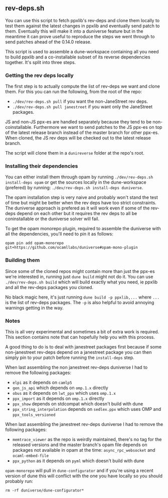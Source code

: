 ## rev-deps.sh

You can use this script to fetch ppxlib's rev-deps and clone them locally to test them
against the latest changes in ppxlib and eventually send patch to them.
Eventually this will make it into a duniverse feature but in the meantime it can prove useful
to reproduce the steps we went through to send patches ahead of the 0.14.0 release.

This script is used to assemble a dune-workspace containing all you need to build ppxlib and a
co-installable subset of its reverse dependencies together. It's split into three steps.

### Getting the rev deps locally

The first step is to actually compute the list of rev-deps we want and clone them. For this you can
run the following, from the root of the repo:
- `./dev/rev-deps.sh pull` if you want the non-JaneStreet rev deps.
- `./dev/rev-deps.sh pull janestreet` if you want only the JaneStreet packages.

JS and non-JS ppx-es are handled separately because they tend to be non-coinstallable. Furthermore
we want to send patches to the JS ppx-es on top of the latest release branch instead of the master
branch for other ppx-es. When cloned, the JS rev deps will be checked out to the latest release
branch.

The script will clone them in a `dunireverse` folder at the repo's root.

### Installing their dependencies

You can either install them through opam by running `./dev/rev-deps.sh install-deps opam` or
get the sources locally in the dune-workspace (prefered) by running:
`./dev/rev-deps.sh install-deps duniverse`.

The opam installation step is very naive and probably won't stand the test of time but might be
better when the rev deps have too strict constraints. The duniverse approach is prefered as it will
work even if some of the rev-deps depend on each other but it requires the rev deps to all be
coninstallable or the duniverse solver will fail.

To get the opam monorepo plugin, required to assemble the duniverse with all the dependencies,
you'll need to pin it as follows:
```
opam pin add opam-monorepo git+https://github.com/ocamllabs/duniverse#opam-mono-plugin
```

### Building them

Since some of the cloned repos might contain more than just the ppx-es we're interested in,
running just `dune build` might not do it. You can use `./dev/rev-deps.sh build` which will build
exactly what you need, ie ppxlib and all the rev-deps packages you cloned.

No black magic here, it's just running `dune build -p ppxlib,...` where `...` is the list of
rev-deps packages. The `-p` is also helpful to avoid annoying warnings getting in the way.

### Notes

This is all very experimental and sometimes a bit of extra work is required. This section contains
note that can hopefully help you with this process.

A good thing to do is to deal with janestreet packages first because if some non-janestreet rev-deps
depend on a janestreet package you can then simply pin to your patch before running the
`install-deps` step.

When last assembling the non janestreet rev-deps duniverse I had to remove the following packages:
- `elpi` as it depends on `camlp5`
- `gen_js_api` which depends on `omp.1.x` directly
- `obus` as it depends on `lwt_ppx` which uses `omp.1.x`
- `ppx_import` as it depends on `omp.1.x` directly
- `ppx_show` depends on stdcompat which doesn't build with dune
- `ppx_string_interpolation` depends on `sedlex.ppx` which uses OMP and `ppx_tools_versioned`

When last assembling the janestreet rev-deps duniverse I had to remove the following packages:
- `memtrace_viewer` as the repo is weirdly maintained, there's no tag for the released versions and
  the master branch's opam file depends on packages not available in opam at the time:
  `async_rpc_websocket` and `ocaml-embed-file`
- `ppx_python` as it depends on `pyml` which doesn't build with dune

`opam-monorepo` will pull in `dune-configurator` and if you're using a recent version of dune this
will conflict with the one you have locally so you should probably run:
```
rm -rf duniverse/dune-configurator*
```
